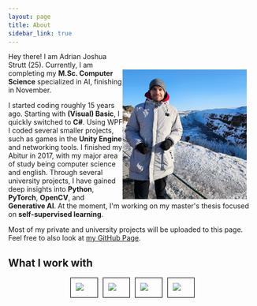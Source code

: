 ```yaml
---
layout: page
title: About
sidebar_link: true
---
```


<img align="right" src="assets/images/me.jpg" width="50%" style="float: right;margin-right: 20px;margin-top: 35px;">

Hey there! I am Adrian Joshua Strutt (25).
Currently, I am completing my <b>M.Sc. Computer Science</b> specialized in AI, finishing in November.

I started coding roughly 15 years ago. Starting with <b>(Visual) Basic</b>, I quickly switched to <b>C#</b>.
Using WPF I coded several smaller projects, such as games in the <b>Unity Engine</b> and networking tools.
I finished my Abitur in 2017, with my major area of study being computer science and english.
Through several university projects, I have gained deep insights into <b>Python</b>, <b>PyTorch</b>, <b>OpenCV</b>, and <b>Generative AI</b>. At the moment, I'm working on my master's thesis focused on <b>self-supervised learning</b>.

Most of my private and university projects will be uploaded to this page.
Feel free to also look at [my GitHub Page](https://github.com/adrianjoshua-strutt).

## What I work with

<div class="skills-div">
    <div class="skills-container">
        <div class="skills-item">
            <img src="https://cdn.jsdelivr.net/gh/devicons/devicon@latest/icons/python/python-original-wordmark.svg"/>
        </div>
        <div class="skills-item">
            <img src="https://cdn.jsdelivr.net/gh/devicons/devicon@latest/icons/pytorch/pytorch-original-wordmark.svg" />
        </div>
        <div class="skills-item">
            <img src="https://cdn.jsdelivr.net/gh/devicons/devicon@latest/icons/opencv/opencv-original-wordmark.svg" />
        </div>
        <div class="skills-item">
            <img src="https://cdn.jsdelivr.net/gh/devicons/devicon@latest/icons/github/github-original-wordmark.svg" /> 
        </div>
    </div>
</div>

<style>

    @media screen and (max-width: 767px){   
        .skills-div{      
            width: 100%;
            margin-top: 15px; margin-left: auto; margin-right: auto; 
        } 
    }

    @media screen and (min-width: 768px) {      
        .skills-div{      
            width: 50%; 
            margin-top: 15px; margin-left: auto; margin-right: auto;
        } 
    } 

    .skills-container {
        display: flex;
    }

    .skills-item {
        flex: 1;
        border: 1px solid #000; /* Optional: add borders for clarity */
        padding: 10px; /* Optional: add padding for space */
        margin-right: 10px; /* Optional: adjust margin between columns */
    }

    /* Remove margin from last item to avoid extra space */
    .skills-item:last-child {
        margin-right: 0;
    }

</style>